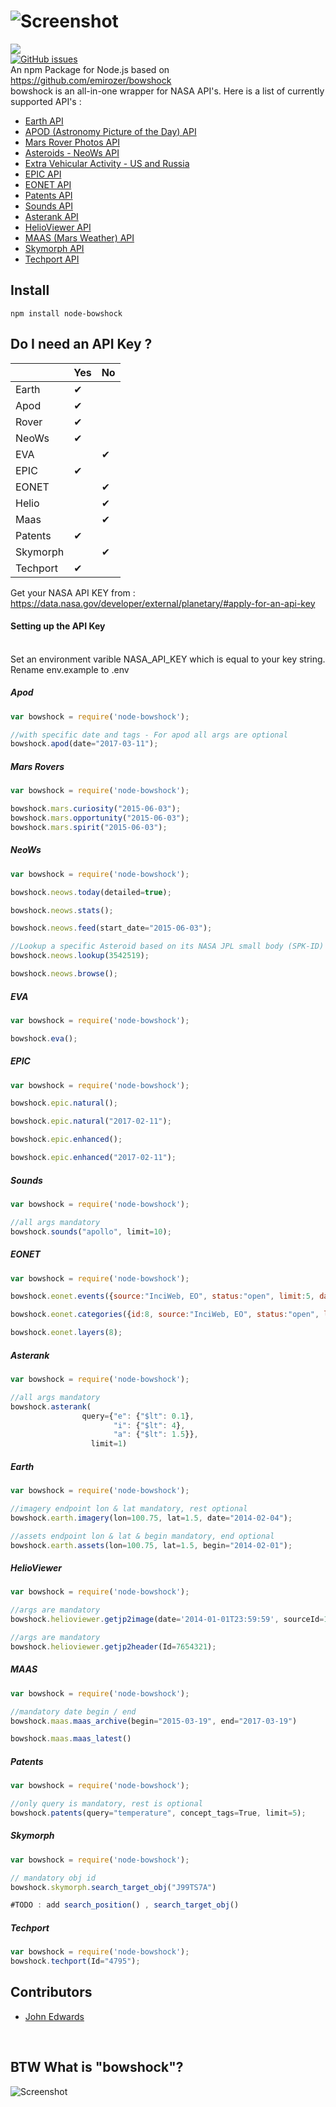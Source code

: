 ![Screenshot](https://raw.githubusercontent.com/emirozer/bowshock/master/docs/bowshock2.png)
===========
<a href="https://www.npmjs.com/package/node-bowshock/"><img src="https://nodei.co/npm/node-bowshock.png?downloads=true&downloadRank=true&stars=true"></a>
<br/>
[![GitHub issues](https://img.shields.io/github/issues/javajohnhub/node-bowshock.svg)](https://github.com/javajohnhub/node-bowshock/issues)
<br/>
An npm Package for Node.js based on https://github.com/emirozer/bowshock
<br/>
bowshock is an all-in-one wrapper for NASA API's.
Here is a list of currently supported API's :

* [Earth API](https://api.nasa.gov/api.html#earth)
* [APOD (Astronomy Picture of the Day) API](https://api.nasa.gov/api.html#apod)
* [Mars Rover Photos API](https://api.nasa.gov/api.html#MarsPhotos)
* [Asteroids - NeoWs API](https://api.nasa.gov/api.html#NeoWS)
* [Extra Vehicular Activity - US and Russia](https://dev.socrata.com/foundry/data.nasa.gov/q8u9-7uq7)
* [EPIC API](https://api.nasa.gov/api.html#EPIC)
* [EONET API](https://eonet.sci.gsfc.nasa.gov/docs/v2.1)
* [Patents API](https://api.nasa.gov/api.html#patents)
* [Sounds API](https://api.nasa.gov/api.html#sounds)
* [Asterank API](http://www.asterank.com/api)
* [HelioViewer API](http://helioviewer.org/api/docs/v1/)
* [MAAS (Mars Weather) API](http://marsweather.ingenology.com/#get_started)
* [Skymorph API](http://www.asterank.com/skymorph)
* [Techport API](https://data.nasa.gov/developer/external/techport/techport-api.pdf)

## Install

	npm install node-bowshock

## Do I need an API Key ?
|         | Yes    | No     |
|---------|--------|--------|
| Earth   |&#10004;|        |
| Apod    |&#10004;|        |
| Rover   |&#10004;|        |
| NeoWs   |&#10004;|        |
| EVA     |        |&#10004;|
| EPIC    |&#10004;|        |
| EONET   |        |&#10004;|
| Helio   |        |&#10004;|
| Maas    |        |&#10004;|
| Patents |&#10004;|        |
| Skymorph|        |&#10004;|
| Techport|&#10004;|        |

Get your NASA API KEY from : https://data.nasa.gov/developer/external/planetary/#apply-for-an-api-key

#### Setting up the API Key
<br/>
Set an environment varible NASA_API_KEY which is equal to your key string.<br/>
Rename env.example to .env

##### Apod
```javascript
var bowshock = require('node-bowshock');

//with specific date and tags - For apod all args are optional
bowshock.apod(date="2017-03-11");

```

##### Mars Rovers
```javascript
var bowshock = require('node-bowshock');

bowshock.mars.curiosity("2015-06-03");
bowshock.mars.opportunity("2015-06-03");
bowshock.mars.spirit("2015-06-03");

```

##### NeoWs
```javascript
var bowshock = require('node-bowshock');

bowshock.neows.today(detailed=true);

bowshock.neows.stats();

bowshock.neows.feed(start_date="2015-06-03");

//Lookup a specific Asteroid based on its NASA JPL small body (SPK-ID) ID
bowshock.neows.lookup(3542519);

bowshock.neows.browse();

```

##### EVA
```javascript
var bowshock = require('node-bowshock');

bowshock.eva();

```

##### EPIC
```javascript
var bowshock = require('node-bowshock');

bowshock.epic.natural();

bowshock.epic.natural("2017-02-11");

bowshock.epic.enhanced();

bowshock.epic.enhanced("2017-02-11");

```

##### Sounds
```javascript
var bowshock = require('node-bowshock');

//all args mandatory
bowshock.sounds("apollo", limit=10);

```

##### EONET
```javascript
var bowshock = require('node-bowshock');

bowshock.eonet.events({source:"InciWeb, EO", status:"open", limit:5, days:20});

bowshock.eonet.categories({id:8, source:"InciWeb, EO", status:"open", limit:5, days:20});

bowshock.eonet.layers(8);
```

##### Asterank
```javascript
var bowshock = require('node-bowshock');

//all args mandatory
bowshock.asterank(
            	query={"e": {"$lt": 0.1},
               	       "i": {"$lt": 4},
                       "a": {"$lt": 1.5}},
                  limit=1)

```

##### Earth
```javascript
var bowshock = require('node-bowshock');

//imagery endpoint lon & lat mandatory, rest optional
bowshock.earth.imagery(lon=100.75, lat=1.5, date="2014-02-04");

//assets endpoint lon & lat & begin mandatory, end optional
bowshock.earth.assets(lon=100.75, lat=1.5, begin="2014-02-01");
```

##### HelioViewer
```javascript
var bowshock = require('node-bowshock');

//args are mandatory
bowshock.helioviewer.getjp2image(date='2014-01-01T23:59:59', sourceId=14);

//args are mandatory
bowshock.helioviewer.getjp2header(Id=7654321);

```

##### MAAS
```javascript
var bowshock = require('node-bowshock');

//mandatory date begin / end
bowshock.maas.maas_archive(begin="2015-03-19", end="2017-03-19")

bowshock.maas.maas_latest()

```

##### Patents
```javascript
var bowshock = require('node-bowshock');

//only query is mandatory, rest is optional
bowshock.patents(query="temperature", concept_tags=True, limit=5);

```

##### Skymorph
```javascript
var bowshock = require('node-bowshock');

// mandatory obj id
bowshock.skymorph.search_target_obj("J99TS7A")

#TODO : add search_position() , search_target_obj()

```

##### Techport
```javascript
var bowshock = require('node-bowshock');
bowshock.techport(Id="4795");

```

## Contributors

* [John Edwards](https://github.com/javajohnhub)
<br>

## BTW What is "bowshock"?
![Screenshot](https://raw.githubusercontent.com/emirozer/bowshock/master/docs/bowshock.jpg)
